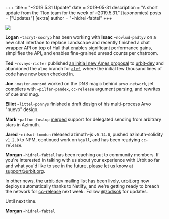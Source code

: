 +++
title = "~2019.5.31 Update"
date = 2019-05-31
description = "A short update from the Tlon team for the week of ~2019.5.31."
[taxonomies]
posts = ["Updates"]
[extra]
author = "~hidrel-fabtel"
+++

![](https://media.urbit.org/site/posts/updates/~2019.5.31-update-3.jpg)

**Logan** `~tacryt-socryp` has been working with **Isaac** `~novlud-padtyv` on a new chat interface to replace Landscape and recently finished a chat wrapper API on top of Hall that enables significant performance gains, simplifies the API, and enables fine-grained unread counts per chatroom.
 
**Ted** `~rovnys-ricfer` published [an initial new Ames proposal](https://groups.google.com/a/urbit.org/forum/#!topic/dev/91oMaUwtVzE) to [urbit-dev](https://groups.google.com/a/urbit.org/forum/#!forum/dev) and abandoned the `aloe` branch for [`alef`](https://github.com/urbit/arvo/tree/alef), where the initial few thousand lines of code have now been checked in.

**Joe** `~master-morzod` worked on the DNS magic behind `arvo.network`, jet compilers with `~pilfer-pandex`, `cc-release` argument parsing, and rewrites of cue and mug.

**Elliot** `~littel-ponnys` finished a draft design of his multi-process Arvo "nuevo" design.

**Mark** `~palfun-foslup` [merged](https://github.com/urbit/azimuth/pull/17) support for delegated sending from arbitrary stars in Azimuth.

**Jared** `~nidsut-tomdun` released azimuth-js `v0.14.0`, pushed azimuth-solidity `v1.2.0` to NPM, continued work on `%gall`, and has been readying `cc-release`. 

**Morgan** `~hidrel-fabtel` has been reaching out to community members. If you're interested in talking with us about your experience with Urbit so far and what you'd like to see in the future, please let us know at [support@urbit.org](mailto:support@urbit.org). 

In other news, the [urbit-dev](https://groups.google.com/a/urbit.org/forum/#!forum/dev) mailing list has been lively, [urbit.org](https://github.com/urbit/urbit.org) now deploys automatically thanks to Netlify, and we're getting ready to breach the network for [cc-release](https://github.com/urbit/urbit/tree/cc-release) next week. Follow [@zodisok](https://twitter.com/zodisok) for updates.

Until next time.

**Morgan** `~hidrel-fabtel`
